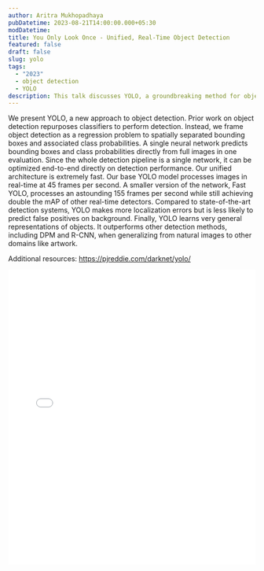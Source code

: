 ```yaml
---
author: Aritra Mukhopadhaya
pubDatetime: 2023-08-21T14:00:00.000+05:30
modDatetime:
title: You Only Look Once - Unified, Real-Time Object Detection
featured: false
draft: false
slug: yolo
tags:
  - "2023"
  - object detection
  - YOLO
description: This talk discusses YOLO, a groundbreaking method for object detection. YOLO revolutionizes object detection with real-time processing, using a single network for bounding box and class probability predictions, excelling in speed and domain generalization.
---
```


We present YOLO, a new approach to object detection. Prior work on object detection repurposes classifiers to perform detection. Instead, we frame object detection as a regression problem to spatially separated bounding boxes and associated class probabilities. A single neural network predicts bounding boxes and class probabilities directly from full images in one evaluation. Since the whole detection pipeline is a single network, it can be optimized end-to-end directly on detection performance. Our unified architecture is extremely fast. Our base YOLO model processes images in real-time at 45 frames per second. A smaller version of the network, Fast YOLO, processes an astounding 155 frames per second while still achieving double the mAP of other real-time detectors. Compared to state-of-the-art detection systems, YOLO makes more localization errors but is less likely to predict false positives on background. Finally, YOLO learns very general representations of objects. It outperforms other detection methods, including DPM and R-CNN, when generalizing from natural images to other domains like artwork.

Additional resources:
https://pjreddie.com/darknet/yolo/

<embed src="/assets/slides/2023-08-21--Aritra--YOLO.pdf" type="application/pdf" width="100%" height="600px">
